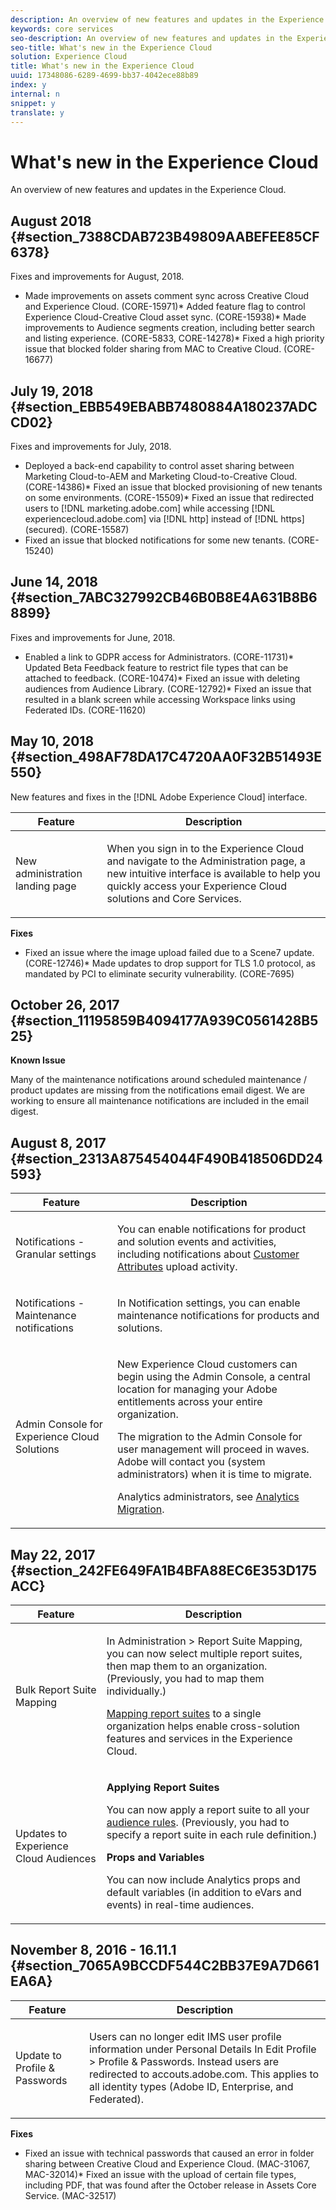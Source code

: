 ```yaml
---
description: An overview of new features and updates in the Experience Cloud.
keywords: core services
seo-description: An overview of new features and updates in the Experience Cloud.
seo-title: What's new in the Experience Cloud
solution: Experience Cloud
title: What's new in the Experience Cloud
uuid: 17348086-6289-4699-bb37-4042ece88b89
index: y
internal: n
snippet: y
translate: y
---
```


# What's new in the Experience Cloud

An overview of new features and updates in the Experience Cloud.


<!-- <p>Nate's Links: </p> 
<p> Here are links to the new CI decks: </p> 
<p> Retail: <a href="https://files.acrobat.com/a/preview/e00cf164-75ba-4467-abe5-a58a0bcc198c" format="https" scope="external"> https://files.acrobat.com/a/preview/e00cf164-75ba-4467-abe5-a58a0bcc198c</a> </p> 
<p> Finserve: <a href="https://files.acrobat.com/a/preview/bbb1fdb5-999e-41b4-b697-98f3abbb24b9" format="https" scope="external"> https://files.acrobat.com/a/preview/bbb1fdb5-999e-41b4-b697-98f3abbb24b9</a> </p> 
<p> B2B/Tech: <a href="https://files.acrobat.com/a/preview/3f18a517-a672-46a0-92f0-83f30572dfa7" format="https" scope="external"> https://files.acrobat.com/a/preview/3f18a517-a672-46a0-92f0-83f30572dfa7</a> </p> 
<p> Travel & Hospitality: <a href="https://files.acrobat.com/a/preview/dfacc9db-f2f6-40ae-8895-ecf8de947f60" format="https" scope="external"> https://files.acrobat.com/a/preview/dfacc9db-f2f6-40ae-8895-ecf8de947f60</a> </p> -->

## August 2018 {#section_7388CDAB723B49809AABEFEE85CF6378}

Fixes and improvements for August, 2018. 

* Made improvements on assets comment sync across Creative Cloud and Experience Cloud. (CORE-15971)* Added feature flag to control Experience Cloud-Creative Cloud asset sync. (CORE-15938)* Made improvements to Audience segments creation, including better search and listing experience. (CORE-5833, CORE-14278)* Fixed a high priority issue that blocked folder sharing from MAC to Creative Cloud. (CORE-16677)


## July 19, 2018 {#section_EBB549EBABB7480884A180237ADCCD02}

Fixes and improvements for July, 2018. 

* Deployed a back-end capability to control asset sharing between Marketing Cloud-to-AEM and Marketing Cloud-to-Creative Cloud. (CORE-14386)* Fixed an issue that blocked provisioning of new tenants on some environments. (CORE-15509)* Fixed an issue that redirected users to [!DNL marketing.adobe.com] while accessing [!DNL experiencecloud.adobe.com] via [!DNL http] instead of [!DNL https] (secured). (CORE-15587)
* Fixed an issue that blocked notifications for some new tenants. (CORE-15240)


## June 14, 2018 {#section_7ABC327992CB46B0B8E4A631B8B68899}

Fixes and improvements for June, 2018. 


* Enabled a link to GDPR access for Administrators. (CORE-11731)* Updated Beta Feedback feature to restrict file types that can be attached to feedback. (CORE-10474)* Fixed an issue with deleting audiences from Audience Library. (CORE-12792)* Fixed an issue that resulted in a blank screen while accessing Workspace links using Federated IDs. (CORE-11620)



## May 10, 2018 {#section_498AF78DA17C4720AA0F32B51493E550}

New features and fixes in the [!DNL Adobe Experience Cloud] interface. 

<table id="table_FC7B5C6C59BD45238220D606D7BFC0A1"> 
 <thead> 
  <tr> 
   <th colname="col1" class="entry"> Feature </th> 
   <th colname="col2" class="entry"> Description </th> 
  </tr>
 </thead>
 <tbody> 
  <tr> 
   <td colname="col1"> <p>New administration landing page </p> </td> 
   <td colname="col2"> <p>When you sign in to the Experience Cloud and navigate to the Administration page, a new intuitive interface is available to help you quickly access your Experience Cloud solutions and Core Services. </p> </td> 
  </tr> 
 </tbody> 
</table>

**Fixes** 

* Fixed an issue where the image upload failed due to a Scene7 update. (CORE-12746)* Made updates to drop support for TLS 1.0 protocol, as mandated by PCI to eliminate security vulnerability. (CORE-7695)


## October 26, 2017 {#section_11195859B4094177A939C0561428B525}

**Known Issue** 

Many of the maintenance notifications around scheduled maintenance / product updates are missing from the notifications email digest. We are working to ensure all maintenance notifications are included in the email digest. 

## August 8, 2017 {#section_2313A875454044F490B418506DD24593}


<table id="table_948CCE041DCC4F8E852999473E9AE82C"> 
 <thead> 
  <tr> 
   <th colname="col1" class="entry"> Feature </th> 
   <th colname="col2" class="entry"> Description </th> 
  </tr> 
 </thead>
 <tbody> 
  <tr> 
   <td colname="col1"> <p>Notifications - Granular settings </p> </td> 
   <td colname="col2"> <p>You can enable notifications for product and solution events and activities, including notifications about <a href="../attributes/attributes.md#concept_ACFEE7C8B8E94875BA0825CDF4913AF1" format="dita" scope="local"> Customer Attributes</a> upload activity. 
     <!--(MMR-743)--> </p> </td> 
  </tr> 
  <tr> 
   <td colname="col1"> <p>Notifications - Maintenance notifications </p> </td> 
   <td colname="col2"> <p>In Notification settings, you can enable maintenance notifications for products and solutions. </p> </td> 
  </tr> 
  <tr> 
   <td colname="col1"> <p>Admin Console for Experience Cloud Solutions </p> </td> 
   <td colname="col2"> <p>New Experience Cloud customers can begin using the Admin Console, a central location for managing your Adobe entitlements across your entire organization. </p> <p>The migration to the Admin Console for user management will proceed in waves. Adobe will contact you (system administrators) when it is time to migrate. </p> <p>Analytics administrators, see <a href="https://marketing.adobe.com/resources/help/en_US/experience-cloud/admin-console/analytics-migration/" format="https" scope="external"> Analytics Migration</a>. </p> </td> 
  </tr> 
 </tbody> 
</table>


## May 22, 2017 {#section_242FE649FA1B4BFA88EC6E353D175ACC}


<table id="table_4E4B34EEE3D94D78BA1A1FBC62950559"> 
 <thead> 
  <tr> 
   <th colname="col1" class="entry"> Feature </th> 
   <th colname="col2" class="entry"> Description </th> 
  </tr> 
 </thead>
 <tbody> 
  <tr> 
   <td colname="col1"> <p>Bulk Report Suite Mapping </p> </td> 
   <td colname="col2"> <p>In <span class="uicontrol"> Administration</span> &gt; <span class="uicontrol"> Report Suite Mapping</span>, you can now select multiple report suites, then map them to an organization. (Previously, you had to map them individually.) </p> <p> <a href="../core_services/core_services.md#concept_apg_zq2_rw" format="dita" scope="local"> Mapping report suites</a> to a single organization helps enable cross-solution features and services in the Experience Cloud. </p> </td> 
  </tr> 
  <tr> 
   <td colname="col1"> <p>Updates to Experience Cloud Audiences </p> </td> 
   <td colname="col2"> <p> <b>Applying Report Suites</b> </p> <p>You can now apply a report suite to all your <a href="https://marketing.adobe.com/resources/help/en_US/mcloud/t_audience_create.html" format="html" scope="external"> audience rules</a>. (Previously, you had to specify a report suite in each rule definition.) </p> <p> <b>Props and Variables</b> </p> <p>You can now include Analytics props and default variables (in addition to eVars and events) in real-time audiences. </p> </td> 
  </tr> 
 </tbody> 
</table>


## November 8, 2016 - 16.11.1 {#section_7065A9BCCDF544C2BB37E9A7D661EA6A}


<table id="table_E9C662271DD94D84818FA962CADFC822"> 
 <thead> 
  <tr> 
   <th colname="col1" class="entry"> Feature </th> 
   <th colname="col2" class="entry"> Description </th> 
  </tr> 
 </thead>
 <tbody> 
  <tr> 
   <td colname="col1"> <p>Update to Profile &amp; Passwords </p> </td> 
   <td colname="col2"> <p>Users can no longer edit IMS user profile information under <span class="wintitle"> Personal Details</span> In <span class="uicontrol"> Edit Profile</span> &gt; <span class="uicontrol"> Profile &amp; Passwords</span>. Instead users are redirected to <span class="codeph"> accouts.adobe.com</span>. This applies to all identity types (Adobe ID, Enterprise, and Federated). 
     <!--<xref href="https://jira.corp.adobe.com/browse/MAC-30214" format="https" scope="external">https://jira.corp.adobe.com/browse/MAC-30214</xref>--> </p> </td> 
  </tr> 
 </tbody> 
</table>

**Fixes** 

* Fixed an issue with technical passwords that caused an error in folder sharing between Creative Cloud and Experience Cloud. (MAC-31067, MAC-32014)* Fixed an issue with the upload of certain file types, including PDF, that was found after the October release in Assets Core Service. (MAC-32517)

